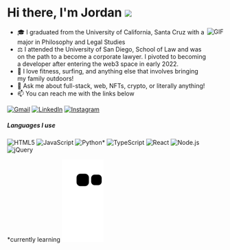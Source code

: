 # Hi there, I'm Jordan <img width="30px" src="https://media.tenor.com/images/3b388fe03da271d2674faf85eb7c3fcd/tenor.gif" />

<img align="right" alt="GIF" height="160px" src="https://media.giphy.com/media/du3J3cXyzhj75IOgvA/giphy.gif" />

- 🎓 I graduated from the University of California, Santa Cruz with a major in Philosophy and Legal Studies
- ⚖️ I attended the University of San Diego, School of Law and was on the path to a become a corporate lawyer. I pivoted to becoming a developer after entering the web3 space in early 2022. 
- 💪 I love fitness, surfing, and anything else that involves bringing my family outdoors!
- :speech_balloon: Ask me about full-stack, web, NFTs, crypto, or literally anything!
- :mailbox: You can reach me with the links below


[![Gmail](https://img.shields.io/badge/-GMAIL-D14836?style=for-the-badge&logo=gmail&logoColor=white)](mailto:jordan.k.wilia@gmail.com)
[![LinkedIn](https://img.shields.io/badge/-LINKEDIN-0077B5?style=for-the-badge&logo=linkedin&logoColor=white)](https://www.linkedin.com/in/jordan-wilia-9b95bb196)
[![Instagram](https://img.shields.io/badge/Instagram-E4405F?style=for-the-badge&logo=instagram&logoColor=white)](https://www.instagram.com/jordan_kahi/)

##### Languages I use

![HTML5](https://img.shields.io/badge/-HTML5-000000?style=flat&logo=html5)
![JavaScript](https://img.shields.io/badge/-JavaScript-000000?style=flat&logo=javascript)
![Python](https://img.shields.io/badge/-Python-000000?style=flat&logo=python)*
![TypeScript](https://img.shields.io/badge/-TypeScript-000000?style=flat&logo=typescript)
![React](https://img.shields.io/badge/-React-222222?style=flat&logo=React&logoColor=61DAFB)
![Node.js](https://img.shields.io/badge/-Node.js-222222?style=flat&logo=node.js&logoColor=339933)
![jQuery](https://img.shields.io/badge/-jQuery-222222?style=flat&logo=jQuery&logoColor=0769AD)

*currently learning
![Snake animation](https://github.com/HyeKye/HyeKye/blob/output/github-contribution-grid-snake.svg)
